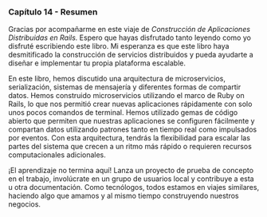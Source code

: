 ### Capítulo 14 - Resumen

Gracias por acompañarme en este viaje de *Construcción de Aplicaciones
Distribuidas en Rails.* Espero que hayas disfrutado tanto leyendo como yo
disfruté escribiendo este libro. Mi esperanza es que este libro haya
desmitificado la construcción de servicios distribuidos y pueda ayudarte a
diseñar e implementar tu propia plataforma escalable.

En este libro, hemos discutido una arquitectura de microservicios,
serialización, sistemas de mensajería y diferentes formas de compartir datos.
Hemos construido microservicios utilizando el marco de Ruby on Rails, lo que
nos permitió crear nuevas aplicaciones rápidamente con solo unos pocos comandos
de terminal. Hemos utilizado gemas de código abierto que permiten que nuestras
aplicaciones se configuren fácilmente y compartan datos utilizando patrones
tanto en tiempo real como impulsados por eventos. Con esta arquitectura,
tendrás la flexibilidad para escalar las partes del sistema que crecen a un
ritmo más rápido o requieren recursos computacionales adicionales.

¡El aprendizaje no termina aquí! Lanza un proyecto de prueba de concepto en el
trabajo, involúcrate en un grupo de usuarios local y contribuye a esta u otra
documentación. Como tecnólogos, todos estamos en viajes similares, haciendo
algo que amamos y al mismo tiempo construyendo nuestros negocios.
